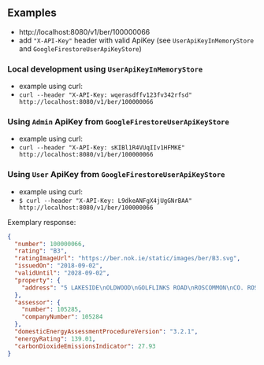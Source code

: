 ## Examples

* http://localhost:8080/v1/ber/100000066
* add `"X-API-Key"` header with valid ApiKey (see `UserApiKeyInMemoryStore` and `GoogleFirestoreUserApiKeyStore`)

### Local development using `UserApiKeyInMemoryStore`
* example using curl:
* `curl --header "X-API-Key: wqerasdffv123fv342rfsd" http://localhost:8080/v1/ber/100000066`

### Using `Admin` ApiKey from `GoogleFirestoreUserApiKeyStore`
* example using curl:
* `curl --header "X-API-Key: sKIBl1R4VUqIIv1HFMKE" http://localhost:8080/v1/ber/100000066`

### Using `User` ApiKey from `GoogleFirestoreUserApiKeyStore`
* example using curl:
* `$ curl --header "X-API-Key: L9dkeANFgX4jUgGNrBAA" http://localhost:8080/v1/ber/100000066`

Exemplary response:
``` json
{
  "number": 100000066,
  "rating": "B3",
  "ratingImageUrl": "https://ber.nok.ie/static/images/ber/B3.svg",
  "issuedOn": "2018-09-02",
  "validUntil": "2028-09-02",
  "property": {
    "address": "5 LAKESIDE\nOLDWOOD\nGOLFLINKS ROAD\nROSCOMMON\nCO. ROSCOMMON"
  },
  "assessor": {
    "number": 105285,
    "companyNumber": 105284
  },
  "domesticEnergyAssessmentProcedureVersion": "3.2.1",
  "energyRating": 139.01,
  "carbonDioxideEmissionsIndicator": 27.93
}
```

